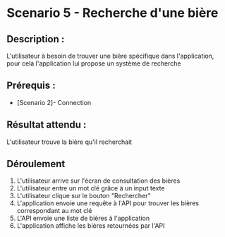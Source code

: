 # Scenario 5 - Recherche d'une bière

##  Description  : 
L'utilisateur à besoin de trouver une bière spécifique dans l'application, pour cela l'application lui propose un système de recherche

## Prérequis :

* [Scenario 2]- Connection

## Résultat attendu :

L'utilisateur trouve la bière qu'il recherchait

## Déroulement

1. L'utilisateur arrive sur l'écran de consultation des bières
2. L'utilisateur entre un mot clé grâce à un input texte
3. L'utilisateur clique sur le bouton "Rechercher"
4. L'application envoie une requête à l'API pour trouver les bières correspondant au mot clé
5. L'API envoie une liste de bières à l'application
6. L'application affiche les bières retournées par l'API
